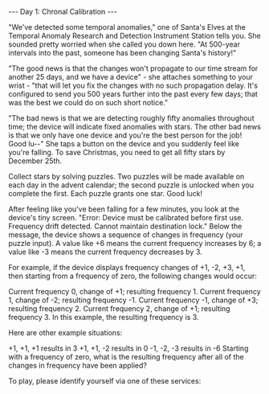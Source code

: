 --- Day 1: Chronal Calibration ---

"We've detected some temporal anomalies," one of Santa's Elves at the
Temporal Anomaly Research and Detection Instrument Station tells
you. She sounded pretty worried when she called you down here. "At
500-year intervals into the past, someone has been changing Santa's
history!"

"The good news is that the changes won't propagate to our time stream
for another 25 days, and we have a device" - she attaches something to
your wrist - "that will let you fix the changes with no such
propagation delay. It's configured to send you 500 years further into
the past every few days; that was the best we could do on such short
notice."

"The bad news is that we are detecting roughly fifty anomalies
throughout time; the device will indicate fixed anomalies with
stars. The other bad news is that we only have one device and you're
the best person for the job! Good lu--" She taps a button on the
device and you suddenly feel like you're falling. To save Christmas,
you need to get all fifty stars by December 25th.

Collect stars by solving puzzles. Two puzzles will be made available
on each day in the advent calendar; the second puzzle is unlocked when
you complete the first. Each puzzle grants one star. Good luck!

After feeling like you've been falling for a few minutes, you look at
the device's tiny screen. "Error: Device must be calibrated before
first use. Frequency drift detected. Cannot maintain destination
lock." Below the message, the device shows a sequence of changes in
frequency (your puzzle input). A value like +6 means the current
frequency increases by 6; a value like -3 means the current frequency
decreases by 3.

For example, if the device displays frequency changes of +1, -2, +3,
+1, then starting from a frequency of zero, the following changes
would occur:

Current frequency 0, change of +1; resulting frequency 1.  Current
frequency 1, change of -2; resulting frequency -1.  Current frequency
-1, change of +3; resulting frequency 2.  Current frequency 2, change
of +1; resulting frequency 3.  In this example, the resulting
frequency is 3.

Here are other example situations:

+1, +1, +1 results in 3 +1, +1, -2 results in 0 -1, -2, -3 results in
-6 Starting with a frequency of zero, what is the resulting frequency
after all of the changes in frequency have been applied?

To play, please identify yourself via one of these services:
